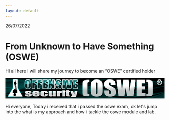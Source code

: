 ```yaml
---
layout: default
---
```

26/07/2022

# From Unknown to Have Something (OSWE)

Hi all here i will share my journey to become an “OSWE” certified holder

![oswe](/images/oswe/offsec-awae.png)

Hi everyone, Today i received that i passed the oswe exam, ok let's jump into the what is my approach and how i tackle the oswe module and lab.
